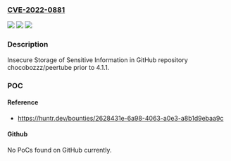 ### [CVE-2022-0881](https://cve.mitre.org/cgi-bin/cvename.cgi?name=CVE-2022-0881)
![](https://img.shields.io/static/v1?label=Product&message=chocobozzz%2Fpeertube&color=blue)
![](https://img.shields.io/static/v1?label=Version&message=%3C%204.1.1%20&color=brighgreen)
![](https://img.shields.io/static/v1?label=Vulnerability&message=CWE-922%20Insecure%20Storage%20of%20Sensitive%20Information&color=brighgreen)

### Description

Insecure Storage of Sensitive Information in GitHub repository chocobozzz/peertube prior to 4.1.1.

### POC

#### Reference
- https://huntr.dev/bounties/2628431e-6a98-4063-a0e3-a8b1d9ebaa9c

#### Github
No PoCs found on GitHub currently.


